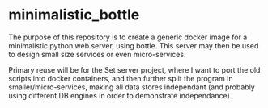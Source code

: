 # minimalistic_bottle
The purpose of this repository is to create a generic docker image for a minimalistic 
python web server, using bottle. This server may then be used to design small size 
services or even micro-services. 

Primary reuse will be for the Set server project, where I want to port the old scripts 
into docker containers, and then further split the program in smaller/micro-services,
making all data stores independant (and probably using different DB engines in order
to demonstrate independance).
